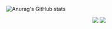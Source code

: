 ![Anurag's GitHub stats](https://github-readme-stats.vercel.app/api?username=Cryo-Cells&show_icons=true&theme=default)

<div id="img" align=center>

![](https://img.shields.io/badge/language-c++-f34b7d) 
![](https://img.shields.io/badge/language-python-3572a5) 

</div>
